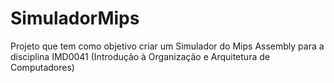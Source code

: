 # SimuladorMips
Projeto que tem como objetivo criar um Simulador do Mips Assembly para a disciplina IMD0041 (Introdução à Organização e Arquitetura de Computadores)
